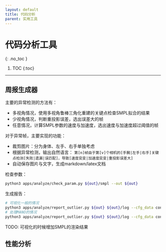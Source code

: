 ```yaml
---
layout: default
title: 代码分析
parent: 实用工具
---
```


# 代码分析工具
{: .no_toc }

1. TOC
{:toc}
---

## 周报生成器

主要的异常检测的方法有：
- 多视角情况，使用多视角鲁棒三角化重建的关键点检查SMPL拟合的结果
- 少视角情况，判断重投影误差，选出误差大的帧
- 任意情况，计算SMPL参数的速度与加速度，选出速度与加速度超过阈值的帧

对于异常帧，主要实现的功能：
- 裁剪图片：分为身体、左手、右手单独考虑
- 根据异常检测，输出自然语言：
    `第[n]帧由于第[v]个相机的[手腕|左手|右手]关键点检测[失败|遗漏|误匹配]，导致[速度突变|加速度突变|重投影误差大]`
- 自动保存图片与文字，生成markdown/latex文档

检查参数：

```bash
python3 apps/analyze/check_param.py ${out}/smpl --out ${out}
```

生成报告：

```bash
# 可视化一般的情况
python3 apps/analyze/report_outlier.py ${out} ${out}/log --cfg_data config/data/mv1h.yml --opt_data k2d ${data}/annots camera ${data} data.keypoints2d.args.undis False
# 处理MANO的情况
python3 apps/analyze/report_outlier.py ${out} ${out}/log --cfg_data config/data/mv1h.yml --opt_data k2d ${data}/annots camera ${data} data.keypoints2d.args.undis False --mano
```

TODO: 可视化的时候增加SMPL的渲染结果


## 性能分析
